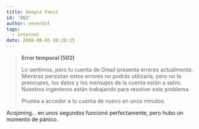 ```yaml
---
title: Google Panic
id: '862'
author: neverbot
tags:
  - internet
date: 2008-08-05 08:28:25
---
```


> **Error temporal (502)**
>
> Lo sentimos, pero tu cuenta de Gmail presenta errores actualmente. Mientras persistan estos errores no podrás utilizarla, pero no te preocupes, los datos y los mensajes de la cuenta están a salvo. Nuestros ingenieros están trabajando para resolver este problema.
>
> Prueba a acceder a tu cuenta de nuevo en unos minutos.

Acojoning... en unos segundos funcionó perfectamente, pero hubo un momento de pánico.

